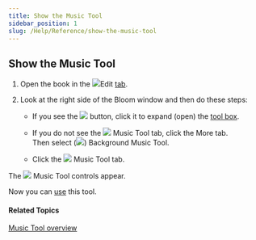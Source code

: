 ```yaml
---
title: Show the Music Tool
sidebar_position: 1
slug: /Help/Reference/show-the-music-tool
---
```


## Show the Music Tool

1.  Open the book in the ![](/ref-docs-assets/images/User_Interface/Tabs/EditTab.png)Edit [tab](../../../User_Interface/Tabs/Edit_tab_commands.md).
    
2.  Look at the right side of the Bloom window and then do these steps:
    
    -   If you see the ![](/ref-docs-assets/images/Tasks/Edit_tasks/Leveled_Reader_Tool/Show_the_Leveled_Reader_Tool_NEW.png) button, click it to expand (open) the [tool box](../../../Concepts/Tool_Box.md).
        
    -   If you do not see the ![](/ref-docs-assets/images/Tasks/Edit_tasks/Music_Tool/MusicToolTab.png) Music Tool tab, click the More tab.  
        Then select (![](/ref-docs-assets/images/CheckedBoxMorePane.png)) Background Music Tool.
        
    -   Click the ![](/ref-docs-assets/images/Tasks/Edit_tasks/Music_Tool/MusicToolTab.png) Music Tool tab.
        

The ![](/ref-docs-assets/images/Tasks/Edit_tasks/Music_Tool/MusicToolIcon.png) Music Tool controls appear.

Now you can [use](Using_the_Music_Tool.md) this tool.

#### Related Topics

[Music Tool overview](Music_Tool_overview.md)